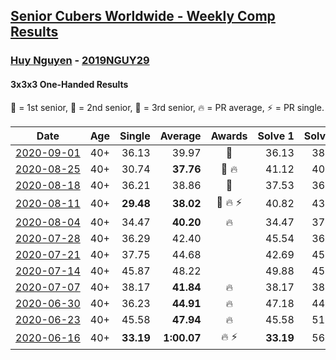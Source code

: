 <style>table {white-space: nowrap;}</style>

## [Senior Cubers Worldwide - Weekly Comp Results](/scw-comp/results/)
### [Huy Nguyen](README.md) - [2019NGUY29](https://www.worldcubeassociation.org/persons/2019NGUY29?event=333oh)
#### 3x3x3 One-Handed Results

<span style="white-space: nowrap;">🥇 = 1st senior</span>, <span style="white-space: nowrap;">🥈 = 2nd senior</span>, <span style="white-space: nowrap;">🥉 = 3rd senior</span>, <span style="white-space: nowrap;">🔥 = PR average</span>, <span style="white-space: nowrap;">⚡ = PR single</span>.

| Date | Age | Single | Average | Awards | Solve 1 | Solve 2 | Solve 3 | Solve 4 | Solve 5 | Video |
| :--: | :--: | --: | --: | :--: | --: | --: | --: | --: | --: | :-- |
| [2020-09-01](../../results/2020-09-01/333oh.md) | 40+ | 36.13 | 39.97 | 🥈 | 36.13 | 38.60 | 42.21 | 39.11 | 45.46 | [Desktop](https://www.facebook.com/events/652945192290048/permalink/658844118366822) / [Mobile](https://m.facebook.com/events/652945192290048?view=permalink&id=658844118366822) |
| [2020-08-25](../../results/2020-08-25/333oh.md) | 40+ | 30.74 | **37.76** | 🥉 🔥 | 41.12 | 40.44 | 30.74 | 31.71 | 46.86 | [Desktop](https://www.facebook.com/events/2812216602434889/permalink/2818200948503121) / [Mobile](https://m.facebook.com/events/2812216602434889?view=permalink&id=2818200948503121) |
| [2020-08-18](../../results/2020-08-18/333oh.md) | 40+ | 36.21 | 38.86 | 🥉 | 37.53 | 36.21 | 38.47 | 40.59 | 43.92 | [Desktop](https://www.facebook.com/events/357518755418063/permalink/362138078289464) / [Mobile](https://m.facebook.com/events/357518755418063?view=permalink&id=362138078289464) |
| [2020-08-11](../../results/2020-08-11/333oh.md) | 40+ | **29.48** | **38.02** | 🥉 🔥 ⚡ | 40.82 | 43.69 | 37.70 | 35.54 | **29.48** | [Desktop](https://www.facebook.com/events/338631130511019/permalink/342680723439393) / [Mobile](https://m.facebook.com/events/338631130511019?view=permalink&id=342680723439393) |
| [2020-08-04](../../results/2020-08-04/333oh.md) | 40+ | 34.47 | **40.20** | 🔥 | 34.47 | 37.63 | 42.14 | 53.08 | 40.84 | [Desktop](https://www.facebook.com/events/748440219235440/permalink/752954102117385) / [Mobile](https://m.facebook.com/events/748440219235440?view=permalink&id=752954102117385) |
| [2020-07-28](../../results/2020-07-28/333oh.md) | 40+ | 36.29 | 42.40 |  | 45.54 | 36.29 | 44.17 | 45.77 | 37.49 | [Desktop](https://www.facebook.com/events/708566320000803/permalink/712054702985298) / [Mobile](https://m.facebook.com/events/708566320000803?view=permalink&id=712054702985298) |
| [2020-07-21](../../results/2020-07-21/333oh.md) | 40+ | 37.75 | 44.68 |  | 42.69 | 45.19 | 37.75 | 46.19 | 46.15 | [Desktop](https://www.facebook.com/events/1842039515939197/permalink/1846170192192796) / [Mobile](https://m.facebook.com/events/1842039515939197?view=permalink&id=1846170192192796) |
| [2020-07-14](../../results/2020-07-14/333oh.md) | 40+ | 45.87 | 48.22 |  | 49.88 | 45.87 | 48.90 | DNS | DNS | [Desktop](https://www.facebook.com/events/1157754364595802/permalink/1162359927468579) / [Mobile](https://m.facebook.com/events/1157754364595802?view=permalink&id=1162359927468579) |
| [2020-07-07](../../results/2020-07-07/333oh.md) | 40+ | 38.17 | **41.84** | 🔥 | 38.17 | 38.99 | 41.89 | 44.64 | DNF | [Desktop](https://www.facebook.com/events/271667090769235/permalink/275470057055605) / [Mobile](https://m.facebook.com/events/271667090769235?view=permalink&id=275470057055605) |
| [2020-06-30](../../results/2020-06-30/333oh.md) | 40+ | 36.23 | **44.91** | 🔥 | 47.18 | 44.63 | 48.42 | 36.23 | 42.93 | [Desktop](https://www.facebook.com/events/679860472562391/permalink/683463182202120) / [Mobile](https://m.facebook.com/events/679860472562391?view=permalink&id=683463182202120) |
| [2020-06-23](../../results/2020-06-23/333oh.md) | 40+ | 45.58 | **47.94** | 🔥 | 45.58 | 51.42 | 46.81 | DNS | DNS | [Desktop](https://www.facebook.com/events/722150235200875/permalink/726287661453799) / [Mobile](https://m.facebook.com/events/722150235200875?view=permalink&id=726287661453799) |
| [2020-06-16](../../results/2020-06-16/333oh.md) | 40+ | **33.19** | **1:00.07** | 🔥 ⚡ | **33.19** | 56.89 | 1:06.34 | 1:06.43 | 56.97 | [Desktop](https://www.facebook.com/events/604103587178706/permalink/608307886758276) / [Mobile](https://m.facebook.com/events/604103587178706?view=permalink&id=608307886758276) |


<!-- Global site tag (gtag.js) - Google Analytics -->
<script async src="https://www.googletagmanager.com/gtag/js?id=UA-86348435-3"></script>
<script>window.dataLayer = window.dataLayer || []; function gtag() {dataLayer.push(arguments);} gtag('js', new Date()); gtag('config', 'UA-86348435-3');</script>
